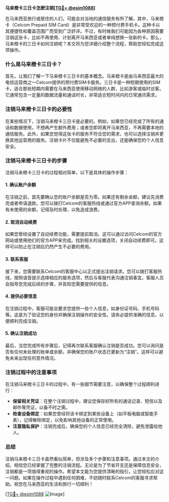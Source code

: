 **马来橙卡三日卡怎麽注销[[TG💪+ @esim1088](https://t.me/s/esim1088)]**

在马来西亚旅行或居住的人们，可能会对当地的通信服务有所了解。其中，马来橙卡（Celcom Prepaid SIM Card）是非常受欢迎的一种预付费手机卡。这种卡以其便捷性和覆盖范围广而受到广泛好评。不过，有时候我们可能因为各种原因需要注销这张卡，比如不再使用、计划离开马来西亚或者单纯想换一张新的卡。那么，马来橙卡的三日卡如何注销呢？本文将为您详细介绍整个流程，帮助您轻松完成这项操作。

### 什么是马来橙卡三日卡？

首先，让我们了解一下马来橙卡三日卡的基本概念。马来橙卡是由马来西亚最大的电信运营商之一Celcom提供的预付费SIM卡服务。三日卡是一种短期使用的SIM卡，适合那些短期内需要在马来西亚使用移动网络的人群，比如游客或临时访客。它通常包含一定量的数据流量和通话时长，非常适合短时间内的日常通讯需求。

### 注销马来橙卡三日卡的必要性

在某些情况下，注销马来橙卡三日卡是必要的。例如，如果您已经完成了所有的通话和数据使用，不想再产生额外费用；或者您即将离开马来西亚，不再需要本地的通信服务。此外，如果您觉得这张卡的服务不符合您的需求，也可以选择注销并更换其他运营商的服务。注销卡片不仅能避免不必要的支出，还能确保您的个人信息安全。

### 注销马来橙卡三日卡的步骤

注销马来橙卡三日卡的过程相对简单，以下是具体的操作步骤：

#### 1. 确认账户余额

在注销之前，首先要确认您的账户余额是否为零。如果还有剩余金额，建议先消费完或者申请退款。您可以拨打Celcom的客服热线或通过官方APP查询余额。如果有未使用的余额，记得及时处理，以免造成浪费。

#### 2. 取消自动续费

如果您曾经设置了自动续费功能，需要提前取消。这可以通过访问Celcom的官方网站或使用他们的官方APP来完成。找到相关的设置选项，关闭自动续费即可。这样可以防止在注销后仍然产生不必要的费用。

#### 3. 联系客服

接下来，您需要联系Celcom的客服中心以正式提出注销请求。您可以拨打客服热线，按照语音提示选择相应的服务选项，然后与客服代表沟通注销事宜。客服人员会指导您完成后续的步骤，并告知您需要提供的信息。

#### 4. 提供必要信息

在注销过程中，客服可能会要求您提供一些个人信息，如身份证号码、手机号码等。这是为了验证您的身份并确保注销操作的安全性。请务必提供准确的信息，以便顺利完成注销。

#### 5. 确认注销成功

最后，当您完成所有步骤后，记得再次联系客服确认注销是否成功。您可以询问是否有任何未处理的账单或余额，并确保您的账户状态已更新为“注销”。这样可以避免未来出现任何意外情况。

### 注销过程中的注意事项

在注销马来橙卡三日卡的过程中，有一些细节需要注意，以确保整个过程顺利进行：

- **保留相关凭证**：在整个注销过程中，建议您保存好所有的通话记录、短信以及邮件等凭证，以备不时之需。
- **检查设备绑定**：如果您曾经将该卡绑定到某些设备上（如平板电脑或智能手表），记得解除绑定，以免影响其他设备的正常使用。
- **注意隐私保护**：注销完成后，确保您的个人信息已经完全清除，避免泄露给他人。

### 总结

注销马来橙卡三日卡虽然看似简单，但涉及多个步骤和注意事项。通过本文的介绍，相信您已经掌握了完整的注销流程。无论是为了节省开支还是保障信息安全，注销都是一项值得重视的操作。希望本文能为您提供清晰的指引，让您轻松应对这一问题。如果在操作过程中遇到任何困难，不妨随时联系Celcom的客服寻求帮助。祝您在马来西亚的生活和旅行一切顺利！

[[TG💪+ @esim1088](https://t.me/s/esim1088) ![Image](https://i.postimg.cc/4NQfJmqS/Snipaste-2025-05-13-00-14-12.png)]
